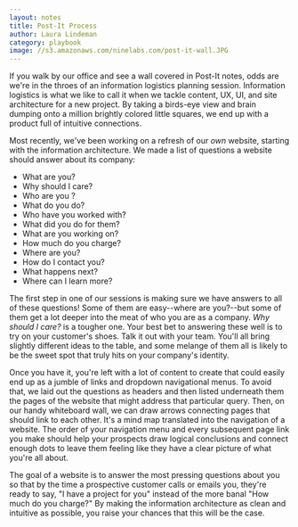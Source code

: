 ```yaml
---
layout: notes
title: Post-It Process
author: Laura Lindeman
category: playbook
image: //s3.amazonaws.com/ninelabs.com/post-it-wall.JPG
---
```

If you walk by our office and see a wall covered in Post-It notes, odds are we're in the throes of an information logistics planning session. Information logistics is what we like to call it when we tackle content, UX, UI, and site architecture for a new project. By taking a birds-eye view and brain dumping onto a million brightly colored little squares, we end up with a product full of intuitive connections.

Most recently, we've been working on a refresh of our *own* website, starting with the information architecture. We made a list of questions a website should answer about its company:

- What are you?
- Why should I care?
- Who are you ?
- What do you do?
- Who have you worked with?
- What did you do for them?
- What are you working on?
- How much do you charge?
- Where are you?
- How do I contact you?
- What happens next?
- Where can I learn more?

The first step in one of our sessions is making sure we have answers to all of these questions! Some of them are easy--where are you?--but some of them get a lot deeper into the meat of who you are as a company. *Why should I care?* is a tougher one. Your best bet to answering these well is to try on your customer's shoes. Talk it out with your team. You'll all bring slightly different ideas to the table, and some melange of them all is likely to be the sweet spot that truly hits on your company's identity.

Once you have it, you're left with a lot of content to create that could easily end up as a jumble of links and dropdown navigational menus. To avoid that, we laid out the questions as headers and then listed underneath them the pages of the website that might address that particular query. Then, on our handy whiteboard wall, we can draw arrows connecting pages that should link to each other. It's a mind map translated into the navigation of a website. The order of your navigation menu and every subsequent page link you make should help your prospects draw logical conclusions and connect enough dots to leave them feeling like they have a clear picture of what you're all about.

The goal of a website is to answer the most pressing questions about you so that by the time a prospective customer calls or emails you, they're ready to say, "I have a project for you" instead of the more banal "How much do you charge?" By making the information architecture as clean and intuitive as possible, you raise your chances that this will be the case.
